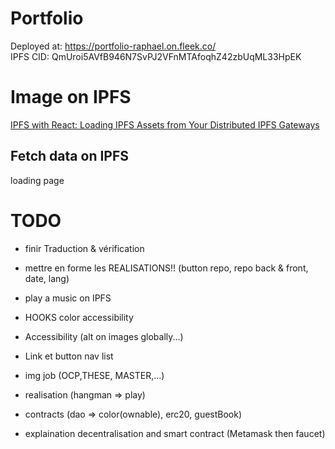 # Portfolio

Deployed at: https://portfolio-raphael.on.fleek.co/  
IPFS CID: QmUroi5AVfB946N7SvPJ2VFnMTAfoqhZ42zbUqML33HpEK

# Image on IPFS

[IPFS with React: Loading IPFS Assets from Your Distributed IPFS Gateways](https://rossbulat.medium.com/ipfs-with-react-loading-ipfs-assets-from-your-distributed-ipfs-gateways-fc601c8307bf)

## Fetch data on IPFS

loading page

# TODO

- finir Traduction & vérification
- mettre en forme les REALISATIONS!! (button repo, repo back & front, date, lang)
- play a music on IPFS
- HOOKS color accessibility
- Accessibility (alt on images globally...)

- Link et button nav list

- img job (OCP,THESE, MASTER,...)
- realisation (hangman => play)
- contracts (dao => color(ownable), erc20, guestBook)
- explaination decentralisation and smart contract (Metamask then faucet)
